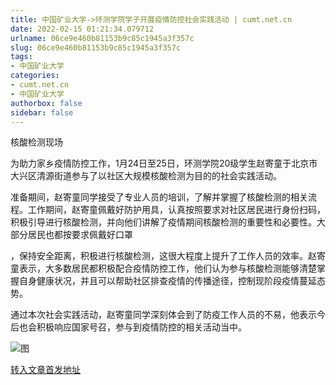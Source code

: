 ```yaml
---
title: 中国矿业大学->环测学院学子开展疫情防控社会实践活动 | cumt.net.cn
date: 2022-02-15 01:21:34.079712
urlname: 06ce9e460b81153b9c85c1945a3f357c
slug: 06ce9e460b81153b9c85c1945a3f357c
tags: 
- 中国矿业大学
categories:
- cumt.net.cn
- 中国矿业大学
authorbox: false
sidebar: false
---
```

核酸检测现场

为助力家乡疫情防控工作，1月24日至25日，环测学院20级学生赵寄童于北京市大兴区清源街道参与了以社区大规模核酸检测为目的的社会实践活动。

准备期间，赵寄童同学接受了专业人员的培训，了解并掌握了核酸检测的相关流程。工作期间，赵寄童佩戴好防护用具，认真按照要求对社区居民进行身份扫码，积极引导进行核酸检测，并向他们讲解了疫情期间核酸检测的重要性和必要性。大部分居民也都按要求佩戴好口罩
<!--more-->
，保持安全距离，积极进行核酸检测，这很大程度上提升了工作人员的效率。赵寄童表示，大多数居民都积极配合疫情防控工作，他们认为参与核酸检测能够清楚掌握自身健康状况，并且可以帮助社区排查疫情的传播途径，控制现阶段疫情蔓延态势。

通过本次社会实践活动，赵寄童同学深刻体会到了防疫工作人员的不易，他表示今后也会积极响应国家号召，参与到疫情防控的相关活动当中。

![图](http://xwzx.cumt.edu.cn/_upload/article/images/31/19/6b4fd061416d81441898ea3e2ba4/29903700-f499-4d78-9b1e-7a644adfa42f.png)

[转入文章首发地址](http://xwzx.cumt.edu.cn/69/b8/c523a616888/page.htm)